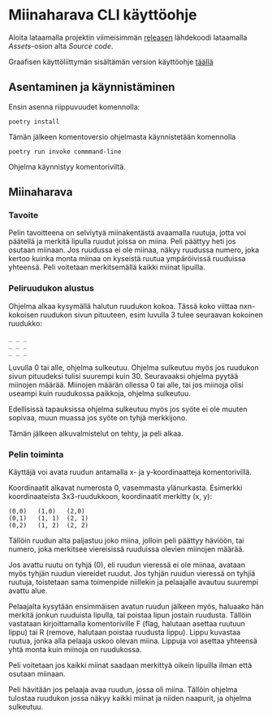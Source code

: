 # Miinaharava CLI käyttöohje

Aloita lataamalla projektin viimeisimmän [releasen](https://github.com/Deeroil/ot-harjoitustyo/releases) lähdekoodi lataamalla _Assets_-osion alta _Source code_.

Graafisen käyttöliittymän sisältämän version käyttöohje [täällä](https://github.com/Deeroil/ot-harjoitustyo/blob/master/dokumentaatio/kayttoohje.md)

## Asentaminen ja käynnistäminen

Ensin asenna riippuvuudet komennolla:

```
poetry install
```

Tämän jälkeen komentoversio ohjelmasta käynnistetään komennolla 

```
poetry run invoke commmand-line
```

Ohjelma käynnistyy komentoriviltä.

## Miinaharava

### Tavoite

Pelin tavoitteena on selviytyä miinakentästä avaamalla ruutuja, jotta voi päätellä ja merkitä lipulla ruudut joissa on miina. Peli päättyy heti jos osutaan miinaan. Jos ruudussa ei ole miinaa, näkyy ruudussa numero, joka kertoo kuinka monta miinaa on kyseistä ruutua ympäröivissä ruuduissa yhteensä. Peli voitetaan merkitsemällä kaikki miinat lipuilla.

### Peliruudukon alustus
Ohjelma alkaa kysymällä halutun ruudukon kokoa. Tässä koko viittaa nxn-kokoisen ruudukon sivun pituuteen, esim luvulla 3 tulee seuraavan kokoinen ruudukko:

```
_ _ _
_ _ _
_ _ _
```

Luvulla 0 tai alle, ohjelma sulkeutuu. Ohjelma sulkeutuu myös jos ruudukon sivun pituudeksi tulisi suurempi kuin 30.
Seuravaaksi ohjelma pyytää miinojen määrää. Miinojen määrän ollessa 0 tai alle, tai jos miinoja olisi useampi kuin ruudukossa paikkoja, ohjelma sulkeutuu.

Edellisissä tapauksissa ohjelma sulkeutuu myös jos syöte ei ole muuten sopivaa, muun muassa jos syöte on tyhjä merkkijono.

Tämän jälkeen alkuvalmistelut on tehty, ja peli alkaa.

### Pelin toiminta

Käyttäjä voi avata ruudun antamalla x- ja y-koordinaatteja komentorivillä.

Koordinaatit alkavat numerosta 0, vasemmasta ylänurkasta. Esimerkki koordinaateista 3x3-ruudukkoon, koordinaatit merkitty (x, y):

```
(0,0)   (1,0)   (2,0)
(0,1)   (1, 1)  (2, 1)
(0,2)   (1, 2)  (2, 2)

```

Tällöin ruudun alta paljastuu joko miina, jolloin peli päättyy häviöön, tai numero, joka merkitsee viereisissä ruuduissa olevien miinojen määrää.

Jos avattu ruutu on tyhjä (0), eli ruudun vieressä ei ole miinaa, avataan myös tyhjän ruudun viereidet ruudut. Jos tyhjän ruudun vieressä on tyhjiä ruutuja, toistetaan sama toimenpide niillekin ja pelaajalle avautuu suurempi avattu alue.

Pelaajalta kysytään ensimmäisen avatun ruudun jälkeen myös, haluaako hän merkitä jonkun ruuduista lipulla, tai poistaa lipun jostain ruudusta.
Tällöin vastataan kirjoittamalla komentoriville F (flag, halutaan asettaa ruutuun lippu) tai R (remove, halutaan poistaa ruudusta lippu). Lippu kuvastaa ruutua, jonka alla pelaaja uskoo olevan miina. Lippuja voi asettaa yhteensä yhtä monta kuin miinoja on ruudukossa.

Peli voitetaan jos kaikki miinat saadaan merkittyä oikein lipuilla ilman että osutaan miinaan.

Peli hävitään jos pelaaja avaa ruudun, jossa oli miina. Tällöin ohjelma tulostaa ruudukon jossa näkyy kaikki miinat ja niiden naapurit, ja ohjelma sulkeutuu.